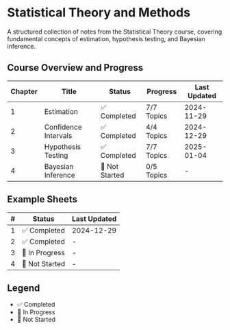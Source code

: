 # Statistical Theory and Methods

A structured collection of notes from the Statistical Theory course, covering fundamental concepts of estimation, hypothesis testing, and Bayesian inference.

## Course Overview and Progress

| Chapter | Title                | Status         | Progress   | Last Updated |
| ------- | -------------------- | -------------- | ---------- | ------------ |
| 1       | Estimation           | ✅ Completed   | 7/7 Topics | 2024-11-29   |
| 2       | Confidence Intervals | ✅ Completed   | 4/4 Topics | 2024-12-29   |
| 3       | Hypothesis Testing   | ✅ Completed   | 7/7 Topics | 2025-01-04   |
| 4       | Bayesian Inference   | 📝 Not Started | 0/5 Topics | -            |

## Example Sheets

| #   | Status         | Last Updated |
| --- | -------------- | ------------ |
| 1   | ✅ Completed   | 2024-12-29   |
| 2   | ✅ Completed   | -            |
| 3   | 🚧 In Progress | -            |
| 4   | 📝 Not Started | -            |

## Legend

- ✅ Completed
- 🚧 In Progress
- 📝 Not Started

